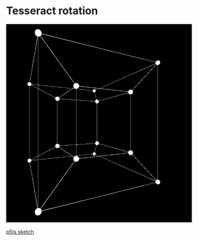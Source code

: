 # Tesseract rotation

![Screenshot](Screenshot.png)

[p5js sketch](https://editor.p5js.org/dubrov/full/fPdSTcJB)

